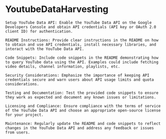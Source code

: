 # YoutubeDataHarvesting

    Setup YouTube Data API: Enable the YouTube Data API on the Google Developers Console and obtain API credentials (API key or OAuth 2.0 client ID) for authentication.

    README Instructions: Provide clear instructions in the README on how to obtain and use API credentials, install necessary libraries, and interact with the YouTube Data API.

    Code Snippets: Include code snippets in the README demonstrating how to query YouTube data using the API. Examples could include fetching video details, channel information, playlists, etc.

    Security Considerations: Emphasize the importance of keeping API credentials secure and warn users about API usage limits and quota considerations.

    Testing and Documentation: Test the provided code snippets to ensure they work as expected and document any known issues or limitations.

    Licensing and Compliance: Ensure compliance with the terms of service of the YouTube Data API and choose an appropriate open-source license for your project.

    Maintenance: Regularly update the README and code snippets to reflect changes in the YouTube Data API and address any feedback or issues from users.
